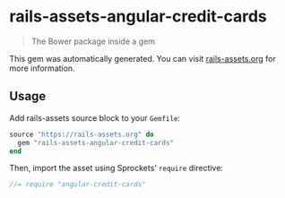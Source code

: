 # rails-assets-angular-credit-cards

> The Bower package inside a gem

This gem was automatically generated. You can visit [rails-assets.org](https://rails-assets.org) for more information.

## Usage

Add rails-assets source block to your `Gemfile`:

```ruby
source "https://rails-assets.org" do
  gem "rails-assets-angular-credit-cards"
end

```

Then, import the asset using Sprockets’ `require` directive:

```js
//= require "angular-credit-cards"
```
